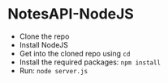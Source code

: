 # NotesAPI-NodeJS
* Clone the repo
* Install NodeJS 
* Get into the cloned repo using ```cd```
* Install the required packages: ```npm install```
* Run: ```node server.js```

